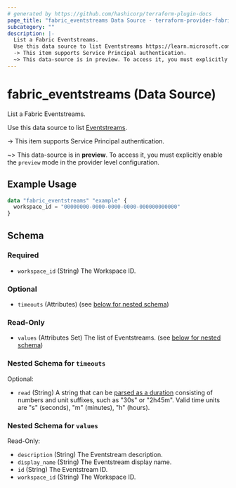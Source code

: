 ```yaml
---
# generated by https://github.com/hashicorp/terraform-plugin-docs
page_title: "fabric_eventstreams Data Source - terraform-provider-fabric"
subcategory: ""
description: |-
  List a Fabric Eventstreams.
  Use this data source to list Eventstreams https://learn.microsoft.com/fabric/real-time-intelligence/event-streams/overview.
  -> This item supports Service Principal authentication.
  ~> This data-source is in preview. To access it, you must explicitly enable the preview mode in the provider level configuration.
---
```


# fabric_eventstreams (Data Source)

List a Fabric Eventstreams.

Use this data source to list [Eventstreams](https://learn.microsoft.com/fabric/real-time-intelligence/event-streams/overview).

-> This item supports Service Principal authentication.

~> This data-source is in **preview**. To access it, you must explicitly enable the `preview` mode in the provider level configuration.

## Example Usage

```terraform
data "fabric_eventstreams" "example" {
  workspace_id = "00000000-0000-0000-0000-000000000000"
}
```

<!-- schema generated by tfplugindocs -->
## Schema

### Required

- `workspace_id` (String) The Workspace ID.

### Optional

- `timeouts` (Attributes) (see [below for nested schema](#nestedatt--timeouts))

### Read-Only

- `values` (Attributes Set) The list of Eventstreams. (see [below for nested schema](#nestedatt--values))

<a id="nestedatt--timeouts"></a>

### Nested Schema for `timeouts`

Optional:

- `read` (String) A string that can be [parsed as a duration](https://pkg.go.dev/time#ParseDuration) consisting of numbers and unit suffixes, such as "30s" or "2h45m". Valid time units are "s" (seconds), "m" (minutes), "h" (hours).

<a id="nestedatt--values"></a>

### Nested Schema for `values`

Read-Only:

- `description` (String) The Eventstream description.
- `display_name` (String) The Eventstream display name.
- `id` (String) The Eventstream ID.
- `workspace_id` (String) The Workspace ID.
